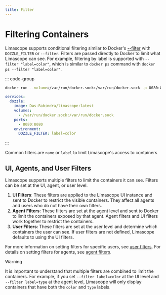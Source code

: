 ```yaml
---
title: Filter
---
```


# Filtering Containers

Limascope supports conditional filtering similar to Docker's [--filter](https://docs.docker.com/reference/cli/docker/container/ls/#filter) with `DOZZLE_FILTER` or `--filter`. Filters are passed directly to Docker to limit what Limascope can see. For example, filtering by label is supported with `--filter "label=color"`, which is similar to `docker ps` command with `docker ps --filter "label=color"`.

::: code-group

```sh
docker run --volume=/var/run/docker.sock:/var/run/docker.sock -p 8080:8080 Das-Rabindra/limascope --filter label=color
```

```yaml [docker-compose.yml]
services:
  dozzle:
    image: Das-Rabindra/limascope:latest
    volumes:
      - /var/run/docker.sock:/var/run/docker.sock
    ports:
      - 8080:8080
    environment:
      DOZZLE_FILTER: label=color
```

:::

Common filters are `name` or `label` to limit Limascope's access to containers.

## UI, Agents, and User Filters <Badge type="tip" text="New" />

Limascope supports multiple filters to limit the containers it can see. Filters can be set at the UI, agent, or user level.

1. **UI Filters**: These filters are applied to the Limascope UI instance and sent to Docker to restrict the visible containers. They affect all agents and users who do not have their own filters.
2. **Agent Filters**: These filters are set at the agent level and sent to Docker to limit the containers exposed by that agent. Agent filters and UI filters work together to restrict the containers.
3. **User Filters**: These filters are set at the user level and determine which containers the user can see. If user filters are not defined, Limascope defaults to using the UI filters.

For more information on setting filters for specific users, see [user filters](/guide/authentication#setting-specific-filters-for-users). For details on setting filters for agents, see [agent filters](/guide/agent#setting-up-filters).

> [!WARNING]
> It is important to understand that multiple filters are combined to limit the containers. For example, if you set `--filter label=color` at the UI level and `--filter label=type` at the agent level, Limascope will only display containers that have both the `color` and `type` labels.
